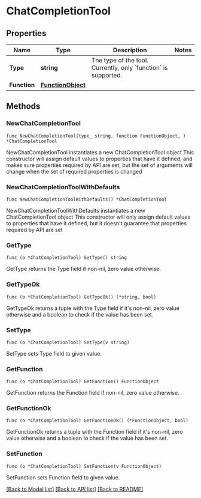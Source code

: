 # ChatCompletionTool

## Properties

Name | Type | Description | Notes
------------ | ------------- | ------------- | -------------
**Type** | **string** | The type of the tool. Currently, only &#x60;function&#x60; is supported. | 
**Function** | [**FunctionObject**](FunctionObject.md) |  | 

## Methods

### NewChatCompletionTool

`func NewChatCompletionTool(type_ string, function FunctionObject, ) *ChatCompletionTool`

NewChatCompletionTool instantiates a new ChatCompletionTool object
This constructor will assign default values to properties that have it defined,
and makes sure properties required by API are set, but the set of arguments
will change when the set of required properties is changed

### NewChatCompletionToolWithDefaults

`func NewChatCompletionToolWithDefaults() *ChatCompletionTool`

NewChatCompletionToolWithDefaults instantiates a new ChatCompletionTool object
This constructor will only assign default values to properties that have it defined,
but it doesn't guarantee that properties required by API are set

### GetType

`func (o *ChatCompletionTool) GetType() string`

GetType returns the Type field if non-nil, zero value otherwise.

### GetTypeOk

`func (o *ChatCompletionTool) GetTypeOk() (*string, bool)`

GetTypeOk returns a tuple with the Type field if it's non-nil, zero value otherwise
and a boolean to check if the value has been set.

### SetType

`func (o *ChatCompletionTool) SetType(v string)`

SetType sets Type field to given value.


### GetFunction

`func (o *ChatCompletionTool) GetFunction() FunctionObject`

GetFunction returns the Function field if non-nil, zero value otherwise.

### GetFunctionOk

`func (o *ChatCompletionTool) GetFunctionOk() (*FunctionObject, bool)`

GetFunctionOk returns a tuple with the Function field if it's non-nil, zero value otherwise
and a boolean to check if the value has been set.

### SetFunction

`func (o *ChatCompletionTool) SetFunction(v FunctionObject)`

SetFunction sets Function field to given value.



[[Back to Model list]](../README.md#documentation-for-models) [[Back to API list]](../README.md#documentation-for-api-endpoints) [[Back to README]](../README.md)


